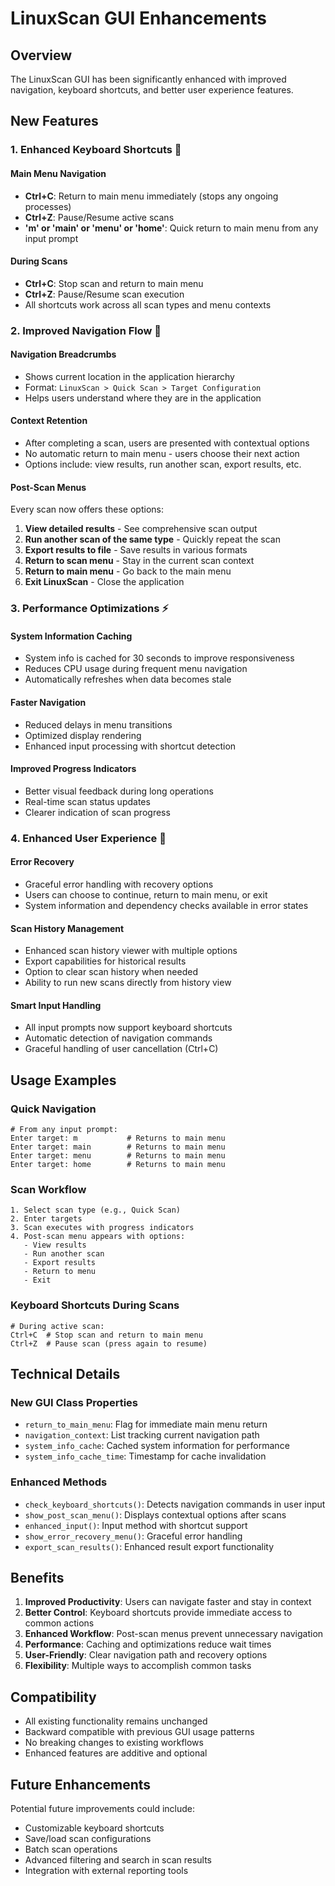 # LinuxScan GUI Enhancements

## Overview
The LinuxScan GUI has been significantly enhanced with improved navigation, keyboard shortcuts, and better user experience features.

## New Features

### 1. Enhanced Keyboard Shortcuts 🎯

#### Main Menu Navigation
- **Ctrl+C**: Return to main menu immediately (stops any ongoing processes)
- **Ctrl+Z**: Pause/Resume active scans
- **'m' or 'main' or 'menu' or 'home'**: Quick return to main menu from any input prompt

#### During Scans
- **Ctrl+C**: Stop scan and return to main menu
- **Ctrl+Z**: Pause/Resume scan execution
- All shortcuts work across all scan types and menu contexts

### 2. Improved Navigation Flow 🧭

#### Navigation Breadcrumbs
- Shows current location in the application hierarchy
- Format: `LinuxScan > Quick Scan > Target Configuration`
- Helps users understand where they are in the application

#### Context Retention
- After completing a scan, users are presented with contextual options
- No automatic return to main menu - users choose their next action
- Options include: view results, run another scan, export results, etc.

#### Post-Scan Menus
Every scan now offers these options:
1. **View detailed results** - See comprehensive scan output
2. **Run another scan of the same type** - Quickly repeat the scan
3. **Export results to file** - Save results in various formats
4. **Return to scan menu** - Stay in the current scan context
5. **Return to main menu** - Go back to the main menu
6. **Exit LinuxScan** - Close the application

### 3. Performance Optimizations ⚡

#### System Information Caching
- System info is cached for 30 seconds to improve responsiveness
- Reduces CPU usage during frequent menu navigation
- Automatically refreshes when data becomes stale

#### Faster Navigation
- Reduced delays in menu transitions
- Optimized display rendering
- Enhanced input processing with shortcut detection

#### Improved Progress Indicators
- Better visual feedback during long operations
- Real-time scan status updates
- Clearer indication of scan progress

### 4. Enhanced User Experience 🎨

#### Error Recovery
- Graceful error handling with recovery options
- Users can choose to continue, return to main menu, or exit
- System information and dependency checks available in error states

#### Scan History Management
- Enhanced scan history viewer with multiple options
- Export capabilities for historical results
- Option to clear scan history when needed
- Ability to run new scans directly from history view

#### Smart Input Handling
- All input prompts now support keyboard shortcuts
- Automatic detection of navigation commands
- Graceful handling of user cancellation (Ctrl+C)

## Usage Examples

### Quick Navigation
```
# From any input prompt:
Enter target: m           # Returns to main menu
Enter target: main        # Returns to main menu  
Enter target: menu        # Returns to main menu
Enter target: home        # Returns to main menu
```

### Scan Workflow
```
1. Select scan type (e.g., Quick Scan)
2. Enter targets
3. Scan executes with progress indicators
4. Post-scan menu appears with options:
   - View results
   - Run another scan
   - Export results
   - Return to menu
   - Exit
```

### Keyboard Shortcuts During Scans
```
# During active scan:
Ctrl+C  # Stop scan and return to main menu
Ctrl+Z  # Pause scan (press again to resume)
```

## Technical Details

### New GUI Class Properties
- `return_to_main_menu`: Flag for immediate main menu return
- `navigation_context`: List tracking current navigation path
- `system_info_cache`: Cached system information for performance
- `system_info_cache_time`: Timestamp for cache invalidation

### Enhanced Methods
- `check_keyboard_shortcuts()`: Detects navigation commands in user input
- `show_post_scan_menu()`: Displays contextual options after scans
- `enhanced_input()`: Input method with shortcut support
- `show_error_recovery_menu()`: Graceful error handling
- `export_scan_results()`: Enhanced result export functionality

## Benefits

1. **Improved Productivity**: Users can navigate faster and stay in context
2. **Better Control**: Keyboard shortcuts provide immediate access to common actions
3. **Enhanced Workflow**: Post-scan menus prevent unnecessary navigation
4. **Performance**: Caching and optimizations reduce wait times
5. **User-Friendly**: Clear navigation path and recovery options
6. **Flexibility**: Multiple ways to accomplish common tasks

## Compatibility

- All existing functionality remains unchanged
- Backward compatible with previous GUI usage patterns
- No breaking changes to existing workflows
- Enhanced features are additive and optional

## Future Enhancements

Potential future improvements could include:
- Customizable keyboard shortcuts
- Save/load scan configurations
- Batch scan operations
- Advanced filtering and search in scan results
- Integration with external reporting tools